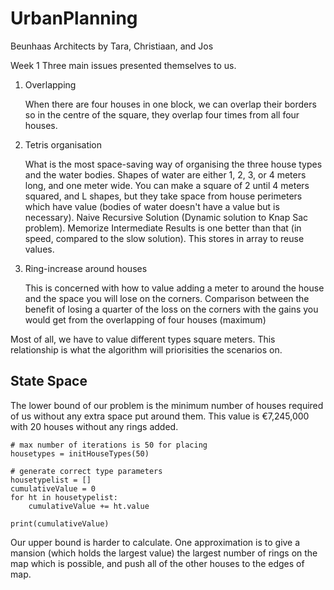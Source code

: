 # UrbanPlanning
Beunhaas Architects
by Tara, Christiaan, and Jos

Week 1
Three main issues presented themselves to us.
1.  Overlapping

    When there are four houses in one block, we can overlap their borders so in the centre of
    the square, they overlap four times from all four houses.
    
2.  Tetris organisation

    What is the most space-saving way of organising the three house types and the water bodies.
    Shapes of water are either 1, 2, 3, or 4 meters long, and one meter wide.
    You can make a square of 2 until 4 meters squared, and L shapes, but they take space from house perimeters which
    have value (bodies of water doesn't have a value but is necessary).
    Naive Recursive Solution (Dynamic solution to Knap Sac problem).
    Memorize Intermediate Results is one better than that (in speed, compared to the slow solution).
    This stores in array to reuse values.
    
3.  Ring-increase around houses

    This is concerned with how to value adding a meter to around the house and the space you will lose on the corners.
    Comparison between the benefit of losing a quarter of the loss on the corners with the gains you would get from
    the overlapping of four houses (maximum)
    
Most of all, we have to value different types square meters.
This relationship is what the algorithm will priorisities the scenarios on.

## State Space

The lower bound of our problem is the minimum number of houses required of us without any extra space put around them. 
This value is €7,245,000 with 20 houses without any rings added.

    # max number of iterations is 50 for placing
    housetypes = initHouseTypes(50)

    # generate correct type parameters
    housetypelist = []
    cumulativeValue = 0
    for ht in housetypelist:
        cumulativeValue += ht.value

    print(cumulativeValue)
    

Our upper bound is harder to calculate. One approximation is to give a mansion (which holds the largest value) the largest number of rings 
on the map which is possible, and push all of the other houses to the edges of map.
